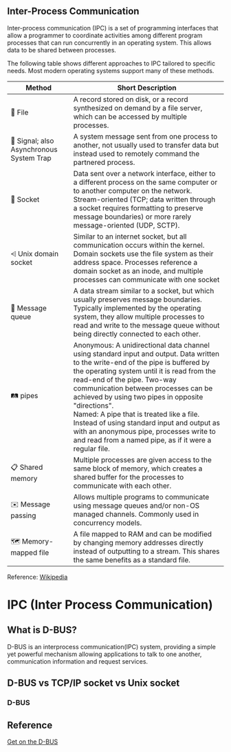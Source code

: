 
## Inter-Process Communication

Inter-process communication (IPC) is a set of programming interfaces that allow a programmer to coordinate activities among different program processes that can run concurrently in an operating system. This allows data to be shared between processes. 

The following table shows different approaches to IPC tailored to specific needs. Most modern operating systems support many of these methods.  

| Method            | Short Description                                                                      |
|---------------------------|-------------------------------------------------------------------------------|
| 📁 File| A record stored on disk, or a record synthesized on demand by a file server, which can be accessed by multiple processes.|
| 📶 Signal; also Asynchronous System Trap | A system message sent from one process to another, not usually used to transfer data but instead used to remotely command the partnered process. |
| 🔌 Socket| Data sent over a network interface, either to a different process on the same computer or to another computer on the network. Stream-oriented (TCP; data written through a socket requires formatting to preserve message boundaries) or more rarely message-oriented (UDP, SCTP). |
| ⩤ Unix domain socket| Similar to an internet socket, but all communication occurs within the kernel. Domain sockets use the file system as their address space. Processes reference a domain socket as an inode, and multiple processes can communicate with one socket |
| 📩 Message queue| A data stream similar to a socket, but which usually preserves message boundaries. Typically implemented by the operating system, they allow multiple processes to read and write to the message queue without being directly connected to each other. |
| 🛤 pipes | Anonymous: A unidirectional data channel using standard input and output. Data written to the write-end of the pipe is buffered by the operating system until it is read from the read-end of the pipe. Two-way communication between processes can be achieved by using two pipes in opposite "directions". <br> Named: A pipe that is treated like a file. Instead of using standard input and output as with an anonymous pipe, processes write to and read from a named pipe, as if it were a regular file. |
| 📋 Shared memory             | Multiple processes are given access to the same block of memory, which creates a shared buffer for the processes to communicate with each other. |
| ✉️ Message passing           | Allows multiple programs to communicate using message queues and/or non-OS managed channels. Commonly used in concurrency models. |
| 🗺 Memory-mapped file        | A file mapped to RAM and can be modified by changing memory addresses directly instead of outputting to a stream. This shares the same benefits as a standard file. |

Reference: [Wikipedia](https://en.m.wikipedia.org/wiki/Inter-process_communication)



# IPC (Inter Process Communication)
## What is D-BUS?
D-BUS is an interprocess communication(IPC) system, providing a simple yet powerful mechanism allowing applications to talk to one another, communication information and request services.

## D-BUS vs TCP/IP socket vs Unix socket
### D-BUS

## Reference
[Get on the D-BUS](https://www.linuxjournal.com/article/7744)

